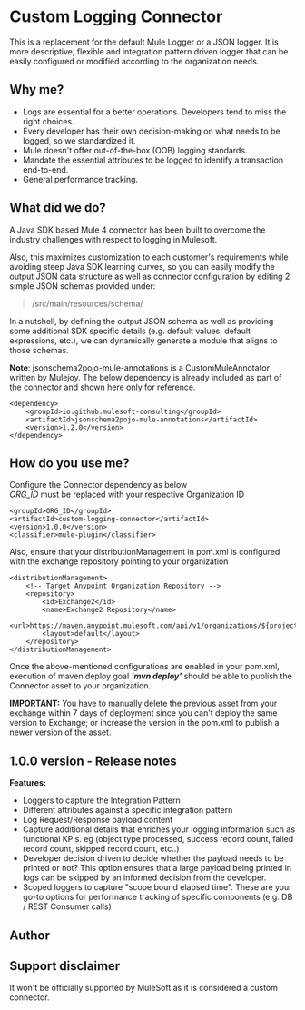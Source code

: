# Custom Logging Connector

This is a replacement for the default Mule Logger or a JSON logger. It is more descriptive, flexible and integration pattern driven logger that can be easily configured or modified according to the organization needs.

## Why me?
* Logs are essential for a better operations. Developers tend to miss the right choices.
* Every developer has their own decision-making on what needs to be logged, so we standardized it.
* Mule doesn't offer out-of-the-box (OOB) logging standards.
* Mandate the essential attributes to be logged to identify a transaction end-to-end.
* General performance tracking.

## What did we do?
A Java SDK based Mule 4 connector has been built to overcome the industry challenges with respect to logging in Mulesoft.

Also, this maximizes customization to each customer's requirements while avoiding steep Java SDK learning curves, so you can easily modify the output JSON data structure as well as connector configuration by editing 2 simple JSON schemas provided under:
>/src/main/resources/schema/

In a nutshell, by defining the output JSON schema as well as providing some additional SDK specific details (e.g. default values, default expressions, etc.), we can dynamically generate a module that aligns to those schemas.

**Note**: jsonschema2pojo-mule-annotations is a CustomMuleAnnotator written by Mulejoy.
The below dependency is already included as part of the connector and shown here only for reference.

```
<dependency>
    <groupId>io.github.mulesoft-consulting</groupId>
    <artifactId>jsonschema2pojo-mule-annotations</artifactId>
    <version>1.2.0</version>
</dependency>
```

## How do you use me?

Configure the Connector dependency as below <br>
_ORG_ID_ must be replaced with your respective Organization ID

```
<groupId>ORG_ID</groupId>
<artifactId>custom-logging-connector</artifactId>
<version>1.0.0</version>
<classifier>mule-plugin</classifier>
```

Also, ensure that your distributionManagement in pom.xml is configured with the exchange repository pointing to your organization<br>
```
<distributionManagement>
    <!-- Target Anypoint Organization Repository -->
    <repository>
        <id>Exchange2</id>
        <name>Exchange2 Repository</name>
        <url>https://maven.anypoint.mulesoft.com/api/v1/organizations/${project.groupId}/maven</url>
        <layout>default</layout>
    </repository>
</distributionManagement>
```

Once the above-mentioned configurations are enabled in your pom.xml, execution of maven deploy goal _**'mvn deploy'**_ should be able to publish the Connector asset to your organization.

**IMPORTANT:** You have to manually delete the previous asset from your exchange within 7 days of deployment since you can't deploy the same version to Exchange;
or increase the version in the pom.xml to publish a newer version of the asset.

## 1.0.0 version - Release notes

**Features:**
* Loggers to capture the Integration Pattern
* Different attributes against a specific integration pattern
* Log Request/Response payload content
* Capture additional details that enriches your logging information such as functional KPIs. eg (object type processed, success record count, failed record count, skipped record count, etc..)
* Developer decision driven to decide whether the payload needs to be printed or not? This option ensures that a large payload being printed in logs can be skipped by an informed decision from the developer.
* Scoped loggers to capture "scope bound elapsed time". These are your go-to options for performance tracking of specific components (e.g. DB / REST Consumer calls)

## Author

## Support disclaimer
It won't be officially supported by MuleSoft as it is considered a custom connector.
